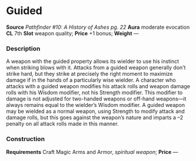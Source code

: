 ﻿---
name: "Guided"
type: "weapon_quality"
price: "+1 bonus"
description: |
  "A weapon with the guided property allows its wielder to use his instinct when striking blows with it. Attacks from a guided weapon generally don’t strike hard, but they strike at precisely the right moment to maximize damage if in the hands of a particularly wise wielder. A character who attacks with a guided weapon modifies his attack rolls and weapon damage rolls with his Wisdom modifier, not his Strength modifier. This modifier to damage is not adjusted for two-handed weapons or off-hand weapons—it always remains equal to the wielder’s Wisdom modifier. A guided weapon may be wielded as a normal weapon, using Strength to modify attack and damage rolls, but this goes against the weapon’s nature and imparts a –2 penalty on all attack rolls made in this manner."
---

# Guided

**Source** _Pathfinder #10: A History of Ashes pg. 22_
**Aura** moderate evocation **CL** 7th
**Slot** weapon quality; **Price** +1 bonus; **Weight** —

### Description

A weapon with the guided property allows its wielder to use his instinct when striking blows with it. Attacks from a guided weapon generally don’t strike hard, but they strike at precisely the right moment to maximize damage if in the hands of a particularly wise wielder. A character who attacks with a guided weapon modifies his attack rolls and weapon damage rolls with his Wisdom modifier, not his Strength modifier. This modifier to damage is not adjusted for two-handed weapons or off-hand weapons—it always remains equal to the wielder’s Wisdom modifier. A guided weapon may be wielded as a normal weapon, using Strength to modify attack and damage rolls, but this goes against the weapon’s nature and imparts a –2 penalty on all attack rolls made in this manner.

### Construction

**Requirements** Craft Magic Arms and Armor, _spiritual weapon_; **Price** —